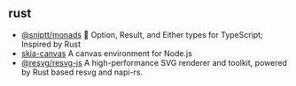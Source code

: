 ## rust

- [@sniptt/monads](https://github.com/sniptt-official/monads) 👻 Option, Result, and Either types for TypeScript; Inspired by Rust
- [skia-canvas](https://github.com/samizdatco/skia-canvas) A canvas environment for Node.js
- [@resvg/resvg-js](https://github.com/yisibl/resvg-js) A high-performance SVG renderer and toolkit, powered by Rust based resvg and napi-rs.